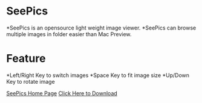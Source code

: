 SeePics
=======
*SeePics is an opensource light weight image viewer.
*SeePics can browse multiple images in folder easier than Mac Preview.

Feature
=======
*Left/Right Key to switch images
*Space Key to fit image size
*Up/Down Key to rotate image

[SeePics Home Page](http://www.high4app.com/?page_id=10)
[Click Here to Download](http://pan.baidu.com/s/1kTBTZ4j)
